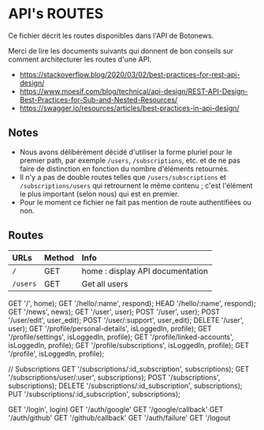 # API's ROUTES

Ce fichier décrit les routes disponibles dans l'API de Botonews.

Merci de lire les documents suivants qui donnent de bon conseils sur comment
architecturer les routes d'une API.

* https://stackoverflow.blog/2020/03/02/best-practices-for-rest-api-design/
* https://www.moesif.com/blog/technical/api-design/REST-API-Design-Best-Practices-for-Sub-and-Nested-Resources/
* https://swagger.io/resources/articles/best-practices-in-api-design/


## Notes

* Nous avons délibérément décidé d'utiliser la forme pluriel pour le premier path, par exemple `/users`, `/subscriptions`, etc. et de ne pas faire de distinction en fonction du nombre d'éléments retournés.
* Il n'y a pas de double routes telles que `/users/subscriptions` et `/subscriptions/users` qui retrournent le même contenu ; c'est l'élément le plus important (selon nous) qui est en premier.
* Pour le moment ce fichier ne fait pas mention de route authentifiées ou non.

## Routes

| URLs                           | Method | Info                                                |
| :----------------------------- | :----- | :-------------------------------------------------- |
| `/`                            | GET    | home : display API documentation                    |
| `/users`                       | GET    | Get all users                                       |

GET '/', home);
GET '/hello/:name', respond);
HEAD '/hello/:name', respond);
GET '/news', news);
GET '/user', user);
POST '/user', user);
POST '/user/edit', user_edit);
POST '/user/:support', user_edit);
DELETE '/user', user);
GET '/profile/personal-details', isLoggedIn, profile);
GET '/profile/settings', isLoggedIn, profile);
GET '/profile/linked-accounts', isLoggedIn, profile);
GET '/profile/subscriptions', isLoggedIn, profile);
GET '/profile', isLoggedIn, profile);

// Subscriptions
GET '/subscriptions/:id_subscription', subscriptions);
GET '/subscriptions/user/:user', subscriptions);
POST '/subscriptions', subscriptions);
DELETE '/subscriptions/:id_subscription', subscriptions);
PUT '/subscriptions/:id_subscription', subscriptions);

GET '/login', login)
GET '/auth/google'
GET '/google/callback'
GET '/auth/github'
GET '/github/callback'
GET '/auth/failure'
GET '/logout